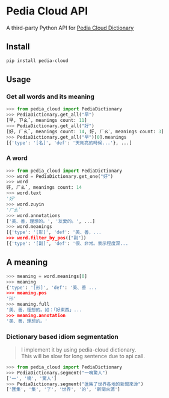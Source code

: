 # Pedia Cloud API

A third-party Python API for [Pedia Cloud Dictionary](https://pedia.cloud.edu.tw/)

## Install

```bash
pip install pedia-cloud
```

## Usage

### Get all words and its meaning

```python
>>> from pedia_cloud import PediaDictionary
>>> PediaDictionary.get_all("早")
[早, ㄗㄠˇ, meanings count: 11]
>>> PediaDictionary.get_all("好")
[好, ㄏㄠˇ, meanings count: 14, 好, ㄏㄠˋ, meanings count: 3]
>>> PediaDictionary.get_all("早")[0].meanings
[{'type': '[名]', 'def': '天剛亮的時候...'}, ...]
```

### A word

```python
>>> from pedia_cloud import PediaDictionary
>>> word = PediaDictionary.get_one("好")
>>> word
好, ㄏㄠˇ, meanings count: 14
>>> word.text
'好'
>>> word.zuyin
'ㄏㄠˇ'
>>> word.annotations
['美、善，理想的。', '友愛的。', ...]
>>> word.meanings
[{'type': '[形]', 'def': '美、善，...
>>> word.filter_by_pos(["副"])
[{'type': '[副]', 'def': '很、非常。表示程度深...
```

## A meaning

```python
>>> meaning = word.meanings[0]
>>> meaning
{'type': '[形]', 'def': '美、善 ...
>>> meaning.pos
'形'
>>> meaning.full
'美、善，理想的。如：「好東西」...
>>> meaning.annotation
'美、善，理想的。'
```

### Dictionary based idiom segmentation

> I implement it by using pedia-cloud dictionary.  
> This will be slow for long sentence due to api call.

```python
>>> from pedia_cloud import PediaDictionary
>>> PediaDictionary.segment("一鳴驚人")
['一', '鳴', '驚人']
>>> PediaDictionary.segment("匯集了世界各地的新聞來源")
['匯集', '集', '了', '世界', '的', '新聞來源']
```
